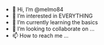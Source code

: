 - 👋 Hi, I’m @melmo84
- 👀 I’m interested in EVERYTHING
- 🌱 I’m currently learning the basics
- 💞️ I’m looking to collaborate on ...
- 📫 How to reach me ...

<!---
melmo84/melmo84 is a ✨ special ✨ repository because its `README.md` (this file) appears on your GitHub profile.
You can click the Preview link to take a look at your changes.
--->
